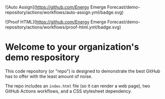 ![Auto Assign](https://github.com/Energy Emerge Forecast/demo-repository/actions/workflows/auto-assign.yml/badge.svg)

![Proof HTML](https://github.com/Energy Emerge Forecast/demo-repository/actions/workflows/proof-html.yml/badge.svg)

# Welcome to your organization's demo respository
This code repository (or "repo") is designed to demonstrate the best GitHub has to offer with the least amount of noise.

The repo includes an `index.html` file (so it can render a web page), two GitHub Actions workflows, and a CSS stylesheet dependency.
